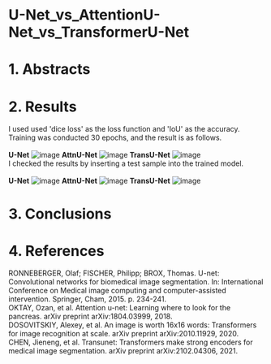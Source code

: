 # U-Net_vs_AttentionU-Net_vs_TransformerU-Net
# 1. Abstracts

# 2. Results

I used used 'dice loss' as the loss function and 'IoU' as the accuracy.<br>
Training was conducted 30 epochs, and the result is as follows.<br><br>
**U-Net**
![image](https://user-images.githubusercontent.com/110075956/220638159-cfab4e2b-3cd0-40be-b90c-83cd2d857074.png)
**AttnU-Net**
![image](https://user-images.githubusercontent.com/110075956/220638528-70b725bf-4ea5-4df5-94ad-4629ec6abe90.png)
**TransU-Net**
![image](https://user-images.githubusercontent.com/110075956/220638548-f688c5c3-f652-465d-9cb8-052865ebfabc.png)
<br>
I checked the results by inserting a test sample into the trained model.<br><br>
**U-Net**
![image](https://user-images.githubusercontent.com/110075956/220639387-aee1881d-ef14-4d51-8560-d374f6660197.png)
**AttnU-Net**
![image](https://user-images.githubusercontent.com/110075956/220639447-040be4db-9ca0-4565-b96c-7eb8df51faf8.png)
**TransU-Net**
![image](https://user-images.githubusercontent.com/110075956/220639504-19ed736d-24d1-4177-ab4b-5a6671269671.png)

# 3. Conclusions

# 4. References
RONNEBERGER, Olaf; FISCHER, Philipp; BROX, Thomas. U-net: Convolutional networks for biomedical image segmentation. In: International Conference on Medical image computing and computer-assisted intervention. Springer, Cham, 2015. p. 234-241.<br>
OKTAY, Ozan, et al. Attention u-net: Learning where to look for the pancreas. arXiv preprint arXiv:1804.03999, 2018.<br>
DOSOVITSKIY, Alexey, et al. An image is worth 16x16 words: Transformers for image recognition at scale. arXiv preprint arXiv:2010.11929, 2020.<br>
CHEN, Jieneng, et al. Transunet: Transformers make strong encoders for medical image segmentation. arXiv preprint arXiv:2102.04306, 2021.<br>

